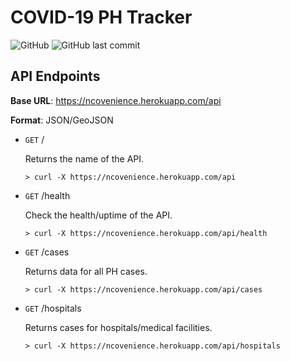 # COVID-19 PH Tracker
![GitHub](https://img.shields.io/github/license/kvdomingo/covid19-ph-web?style=flat-square)
![GitHub last commit](https://img.shields.io/github/last-commit/kvdomingo/covid19-ph-web?style=flat-square)

## API Endpoints

**Base URL**: https://ncovenience.herokuapp.com/api

**Format**: JSON/GeoJSON



- `GET` /

    Returns the name of the API.
    ```
    > curl -X https://ncovenience.herokuapp.com/api
    ```

- `GET` /health

    Check the health/uptime of the API.
    ```
    > curl -X https://ncovenience.herokuapp.com/api/health
    ```

- `GET` /cases

    Returns data for all PH cases.
    ```
    > curl -X https://ncovenience.herokuapp.com/api/cases
    ```

- `GET` /hospitals

    Returns cases for hospitals/medical facilities.
    ```
    > curl -X https://ncovenience.herokuapp.com/api/hospitals
    ```
